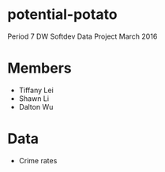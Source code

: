 # potential-potato
Period 7 DW Softdev Data Project March 2016

# Members
* Tiffany Lei
* Shawn Li
* Dalton Wu

# Data
* Crime rates
